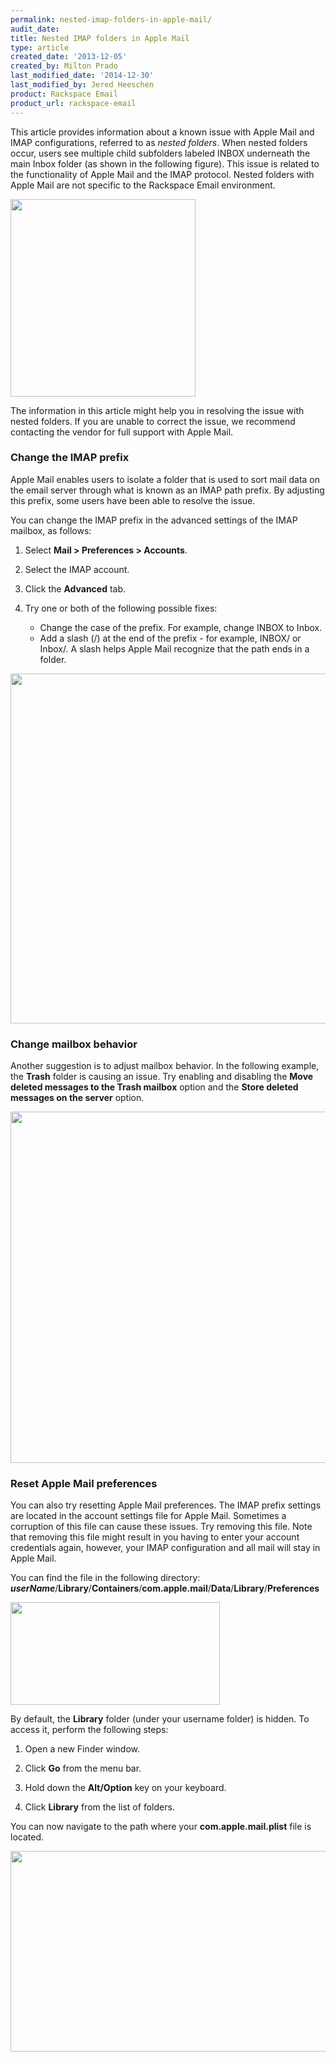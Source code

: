 ```yaml
---
permalink: nested-imap-folders-in-apple-mail/
audit_date:
title: Nested IMAP folders in Apple Mail
type: article
created_date: '2013-12-05'
created_by: Milton Prado
last_modified_date: '2014-12-30'
last_modified_by: Jered Heeschen
product: Rackspace Email
product_url: rackspace-email
---
```


This article provides information about a known issue with Apple Mail
and IMAP configurations, referred to as *nested folders*. When nested
folders occur, users see multiple child subfolders labeled INBOX
underneath the main Inbox folder (as shown in the following figure). This issue is related to the
functionality of Apple Mail and the IMAP protocol. Nested folders with
Apple Mail are not specific to the Rackspace Email environment.

<img src="{% asset_path rackspace-email/nested-imap-folders-in-apple-mail/Nested%20copy.jpg %}" width="296" height="316" />

The information in this article might help you in resolving the issue
with nested folders. If you are unable to correct the issue, we
recommend contacting the vendor for full support with Apple Mail.

###  Change the IMAP prefix

Apple Mail enables users to isolate a folder that is used to sort mail
data on the email server through what is known as an IMAP path prefix.
By adjusting this prefix, some users have been able to resolve the
issue.

You can change the IMAP prefix in the advanced settings of the IMAP
mailbox, as follows:

1. Select **Mail > Preferences > Accounts**.
2. Select the IMAP account.
3. Click the **Advanced** tab.
4. Try one or both of the following possible fixes:

    - Change the case of the prefix. For example, change INBOX to Inbox.
    - Add a slash (/) at the end of the prefix - for example, INBOX/ or Inbox/. A slash helps Apple Mail recognize that the path ends in a folder.

<img src="{% asset_path rackspace-email/nested-imap-folders-in-apple-mail/2_1.jpg %}" width="542" height="560" />

###  Change mailbox behavior

Another suggestion is to adjust mailbox behavior. In the following
example, the **Trash** folder is causing an issue. Try enabling and
disabling the **Move deleted messages to the Trash mailbox** option and
the **Store deleted messages on the server** option.

<img src="{% asset_path rackspace-email/nested-imap-folders-in-apple-mail/3_2.jpg %}" width="547" height="562" />

### Reset Apple Mail preferences

You can also try resetting Apple Mail preferences. The IMAP prefix
settings are located in the account settings file for Apple Mail.
Sometimes a corruption of this file can cause these issues. Try
removing this file. Note that removing this file might result in you
having to enter your account credentials again, however, your IMAP
configuration and all mail will stay in Apple Mail.

You can find the file in the following
directory: ***userName***/**Library**/**Containers**/**com.apple.mail**/**Data**/**Library**/**Preferences**

<img src="{% asset_path rackspace-email/nested-imap-folders-in-apple-mail/4_39.png %}" width="335" height="164" />

By default, the **Library** folder (under your username folder)
is hidden. To access it, perform the following steps:

1. Open a new Finder window.

2. Click **Go** from the menu bar.

3. Hold down the **Alt/Option** key on your keyboard.

4. Click **Library** from the list of folders.

You can now navigate to the path where your **com.apple.mail.plist** file is
located.

<img src="{% asset_path rackspace-email/nested-imap-folders-in-apple-mail/Library.jpg %}" width="511" height="321" />
